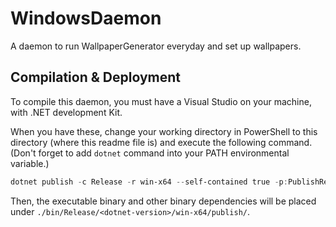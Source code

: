 # WindowsDaemon

A daemon to run WallpaperGenerator everyday and set up wallpapers.

## Compilation & Deployment

To compile this daemon, you must have a Visual Studio on your machine, with .NET development Kit.

When you have these, change your working directory in PowerShell to this directory (where this readme file is) and execute the following command. (Don't forget to add `dotnet` command into your PATH environmental variable.)

```powershell
dotnet publish -c Release -r win-x64 --self-contained true -p:PublishReadyToRun=true
```

Then, the executable binary and other binary dependencies will be placed under `./bin/Release/<dotnet-version>/win-x64/publish/`.
